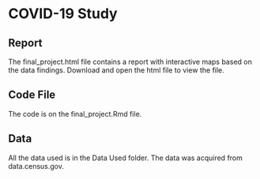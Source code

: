 # COVID-19 Study

## Report
The final_project.html file contains a report with interactive maps based on the data findings. Download and open the html file to view the file.

## Code File
The code is on the final_project.Rmd file.

## Data
All the data used is in the Data Used folder. The data was acquired from data.census.gov.



